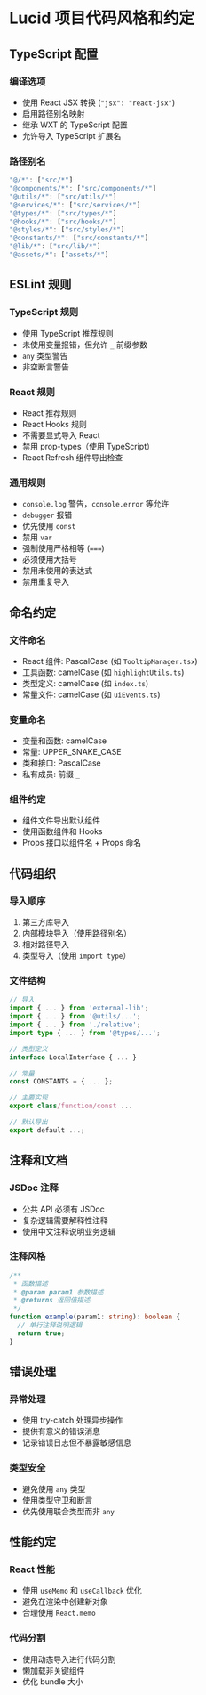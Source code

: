# Lucid 项目代码风格和约定

## TypeScript 配置

### 编译选项
- 使用 React JSX 转换 (`"jsx": "react-jsx"`)
- 启用路径别名映射
- 继承 WXT 的 TypeScript 配置
- 允许导入 TypeScript 扩展名

### 路径别名
```typescript
"@/*": ["src/*"]
"@components/*": ["src/components/*"]
"@utils/*": ["src/utils/*"]
"@services/*": ["src/services/*"]
"@types/*": ["src/types/*"]
"@hooks/*": ["src/hooks/*"]
"@styles/*": ["src/styles/*"]
"@constants/*": ["src/constants/*"]
"@lib/*": ["src/lib/*"]
"@assets/*": ["assets/*"]
```

## ESLint 规则

### TypeScript 规则
- 使用 TypeScript 推荐规则
- 未使用变量报错，但允许 `_` 前缀参数
- `any` 类型警告
- 非空断言警告

### React 规则
- React 推荐规则
- React Hooks 规则
- 不需要显式导入 React
- 禁用 prop-types（使用 TypeScript）
- React Refresh 组件导出检查

### 通用规则
- `console.log` 警告，`console.error` 等允许
- `debugger` 报错
- 优先使用 `const`
- 禁用 `var`
- 强制使用严格相等 (`===`)
- 必须使用大括号
- 禁用未使用的表达式
- 禁用重复导入

## 命名约定

### 文件命名
- React 组件: PascalCase (如 `TooltipManager.tsx`)
- 工具函数: camelCase (如 `highlightUtils.ts`)
- 类型定义: camelCase (如 `index.ts`)
- 常量文件: camelCase (如 `uiEvents.ts`)

### 变量命名
- 变量和函数: camelCase
- 常量: UPPER_SNAKE_CASE
- 类和接口: PascalCase
- 私有成员: 前缀 `_`

### 组件约定
- 组件文件导出默认组件
- 使用函数组件和 Hooks
- Props 接口以组件名 + Props 命名

## 代码组织

### 导入顺序
1. 第三方库导入
2. 内部模块导入（使用路径别名）
3. 相对路径导入
4. 类型导入（使用 `import type`）

### 文件结构
```typescript
// 导入
import { ... } from 'external-lib';
import { ... } from '@utils/...';
import { ... } from './relative';
import type { ... } from '@types/...';

// 类型定义
interface LocalInterface { ... }

// 常量
const CONSTANTS = { ... };

// 主要实现
export class/function/const ...

// 默认导出
export default ...;
```

## 注释和文档

### JSDoc 注释
- 公共 API 必须有 JSDoc
- 复杂逻辑需要解释性注释
- 使用中文注释说明业务逻辑

### 注释风格
```typescript
/**
 * 函数描述
 * @param param1 参数描述
 * @returns 返回值描述
 */
function example(param1: string): boolean {
  // 单行注释说明逻辑
  return true;
}
```

## 错误处理

### 异常处理
- 使用 try-catch 处理异步操作
- 提供有意义的错误消息
- 记录错误日志但不暴露敏感信息

### 类型安全
- 避免使用 `any` 类型
- 使用类型守卫和断言
- 优先使用联合类型而非 `any`

## 性能约定

### React 性能
- 使用 `useMemo` 和 `useCallback` 优化
- 避免在渲染中创建新对象
- 合理使用 `React.memo`

### 代码分割
- 使用动态导入进行代码分割
- 懒加载非关键组件
- 优化 bundle 大小
